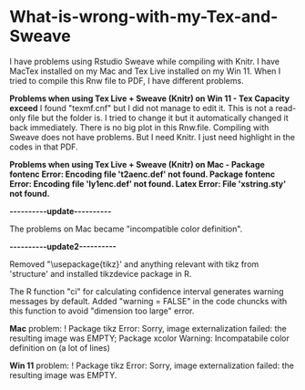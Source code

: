 # What-is-wrong-with-my-Tex-and-Sweave
I have problems using Rstudio Sweave while compiling with Knitr. I have MacTex installed on my Mac and Tex Live installed on my Win 11. When I tried to compile this Rnw file to PDF, I have different problems.

**Problems when using Tex Live + Sweave (Knitr) on Win 11 - Tex Capacity exceed**
I found "texmf.cnf" but I did not manage to edit it. This is not a read-only file but the folder is. I tried to change it but it automatically changed it back immediately.
There is no big plot in this Rnw.file.
Compiling with Sweave does not have problems. But I need Knitr. I just need highlight in the codes in that PDF.

**Problems when using Tex Live + Sweave (Knitr) on Mac -
Package fontenc Error: Encoding file 't2aenc.def' not found.
Package fontenc Error: Encoding file 'ly1enc.def' not found.
Latex Error: File 'xstring.sty' not found.**

**----------update----------** 

The problems on Mac became "incompatible color definition".


**----------update2----------** 

Removed "\usepackage{tikz}' and anything relevant with tikz from 'structure' and installed tikzdevice package in R. 

The R function "ci" for calculating confidence interval generates warning messages by default. Added "warning = FALSE" in the code chuncks with this function to avoid "dimension too large" error. 

**Mac** problem: ! Package tikz Error: Sorry, image externalization failed: the resulting image was EMPTY; Package xcolor Warning: Incompatabile color definition on (a lot of lines)

**Win 11** problem: ! Package tikz Error: Sorry, image externalization failed: the resulting image was EMPTY. 

